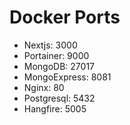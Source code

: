 # Docker Ports

- Nextjs: 3000
- Portainer: 9000
- MongoDB: 27017
- MongoExpress: 8081
- Nginx: 80
- Postgresql: 5432
- Hangfire: 5005
